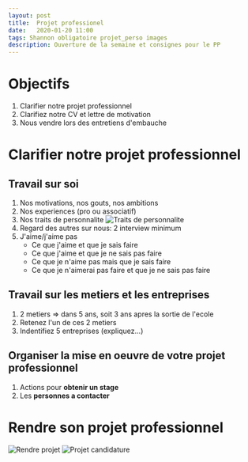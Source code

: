 ```yaml
---
layout: post
title:  Projet professionel
date:   2020-01-20 11:00
tags: Shannon obligatoire projet_perso images
description: Ouverture de la semaine et consignes pour le PP
---
```

# Objectifs
1. Clarifier notre projet professionnel
1. Clarifiez notre CV et lettre de motivation
1. Nous vendre lors des entretiens d'embauche

# Clarifier notre projet professionnel

## Travail sur soi
1. Nos motivations, nos gouts, nos ambitions
1. Nos experiences (pro ou associatif)
1. Nos traits de personnalite
![Traits de personnalite](/entreprise/assets/images/personnalite.jpg)
1. Regard des autres sur nous: 2 interview minimum
1. J'aime/j'aime pas
    * Ce que j'aime et que je sais faire
    * Ce que j'aime et que je ne sais pas faire
    * Ce que je n'aime pas mais que je sais faire
    * Ce que je n'aimerai pas faire et que je ne sais pas faire

## Travail sur les metiers et les entreprises
1. 2 metiers => dans 5 ans, soit 3 ans apres la sortie de l'ecole
1. Retenez l'un de ces 2 metiers
1. Indentifiez 5 entreprises (expliquez...)

## Organiser la mise en oeuvre de votre projet professionnel
1. Actions pour **obtenir un stage**
1. Les **personnes a contacter**

# Rendre son projet professionnel
![Rendre projet](/entreprise/assets/images/rendre_projet.jpg)
![Projet candidature](/entreprise/assets/images/candidature.jpg)
